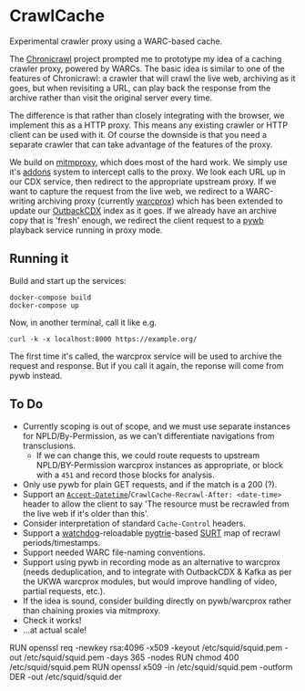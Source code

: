 # CrawlCache
Experimental crawler proxy using a WARC-based cache.

The [Chronicrawl](https://github.com/nla/chronicrawl) project prompted me to prototype my idea of a caching crawler proxy, powered by WARCs. The basic idea is similar to one of the features of Chronicrawl: a crawler that will crawl the live web, archiving as it goes, but when revisiting a URL, can play back the response from the archive rather than visit the original server every time.

The difference is that rather than closely integrating with the browser, we implement this as a HTTP proxy. This means any existing crawler or HTTP client can be used with it. Of course the downside is that you need a separate crawler that can take advantage of the features of the proxy.

We build on [mitmproxy](https://mitmproxy.org/), which does most of the hard work. We simply use it's [addons](https://docs.mitmproxy.org/stable/addons-overview/) system to intercept calls to the proxy. We look each URL up in our CDX service, then redirect to the appropriate upstream proxy. If we want to capture the request from the live web, we redirect to a WARC-writing archiving proxy (currently [warcprox](https://github.com/internetarchive/warcprox)) which has been extended to update our [OutbackCDX](https://github.com/nla/outbackcdx) index as it goes.  If we already have an archive copy that is 'fresh' enough, we redirect the client request to a [pywb](https://github.com/webrecorder/pywb/) playback service running in proxy mode. 

## Running it

Build and start up the services:

```
docker-compose build
docker-compose up
```
Now, in another terminal, call it like e.g.

```
curl -k -x localhost:8000 https://example.org/
```

The first time it's called, the warcprox service will be used to archive the request and response. But if you call it again, the reponse will come from pywb instead.


## To Do

- Currently scoping is out of scope, and we must use separate instances for NPLD/By-Permission, as we can't differentiate navigations from transclusions.
    - If we can change this, we could route requests to upstream NPLD/BY-Permission warcprox instances as appropriate, or block with a `451` and record those blocks for analysis.
- Only use pywb for plain GET requests, and if the match is a 200 (?).
- Support an [`Accept-Datetime`](https://mementoweb.org/guide/rfc/#overview-datetime-conneg)/`CrawlCache-Recrawl-After: <date-time>` header to allow the client to say 'The resource must be recrawled from the live web if it's older than this'.
- Consider interpretation of standard `Cache-Control` headers.
- Support a [watchdog](https://pypi.org/project/watchdog/)-reloadable [pygtrie](https://github.com/google/pygtrie#pygtrie)-based [SURT](https://github.com/iipc/urlcanon/blob/master/python/urlcanon/canon.py#L530) map of recrawl periods/timestamps.
- Support needed WARC file-naming conventions.
- Support using pywb in recording mode as an alternative to warcprox (needs deduplication, and to integrate with OutbackCDX & Kafka as per the UKWA warcprox modules, but would improve handling of video, partial requests, etc.).
- If the idea is sound, consider building directly on pywb/warcprox rather than chaining proxies via mitmproxy.
- Check it works!
- ...at actual scale!







RUN openssl req -newkey rsa:4096 -x509 -keyout /etc/squid/squid.pem -out /etc/squid/squid.pem -days 365 -nodes
RUN chmod 400 /etc/squid/squid.pem
RUN openssl x509 -in /etc/squid/squid.pem -outform DER -out /etc/squid/squid.der


